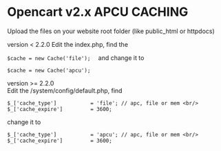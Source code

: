 # Opencart v2.x APCU CACHING  
Upload the files on your website root folder (like public_html or httpdocs)  

version < 2.2.0 
Edit the index.php, find the <br/>

`
$cache = new Cache('file');  
`
and change it to  <br/>

`
$cache = new Cache('apcu');  
`

version >= 2.2.0  <br/>
Edit the /system/config/default.php, find  <br/>

`$_['cache_type']           = 'file'; // apc, file or mem <br/>
$_['cache_expire']         = 3600;
`


change it to<br/>

`$_['cache_type']           = 'apcu'; // apc, file or mem <br/>
$_['cache_expire']         = 3600;
`
